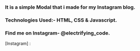 ### It is a simple Modal that i made for my Instagram blog.


### Technologies Used:- HTML, CSS & Javascript.


### Find me on Instagram- @electrifying_code.

[Instagram] :